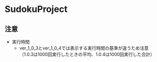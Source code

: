 # SudokuProject

## 注意
* 実行時間  
  + ver_1_0_3とver_1_0_4では表示する実行時間の基準が違うため注意（1.0.3は1000回実行したときの平均、1.0.4は1000回実行した合計）  

